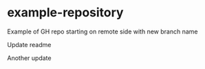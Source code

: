 # example-repository
Example of GH repo starting on remote side with new branch name

Update readme

Another update
